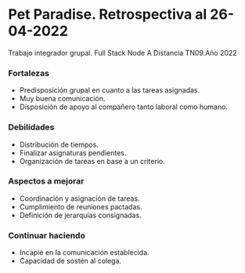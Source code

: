 # Pet Paradise. Retrospectiva al 26-04-2022
Trabajo integrador grupal. Full Stack Node A Distancia TN09.Año 2022


### Fortalezas

- Predisposición grupal en cuanto a las tareas asignadas.
- Muy buena comunicación.
- Disposición de apoyo al compañero tanto laboral como humano.


### Debilidades

- Distribución de tiempos.
- Finalizar asignaturas pendientes.
- Organización de tareas en base a un criterio.

### Aspectos a mejorar

- Coordinación y asignación de tareas.
- Cumplimiento de reuniones pactadas.
- Definición de jerarquías consignadas.

### Continuar haciendo

- Incapié en la comunicación establecida.
- Capacidad de sostén al colega.